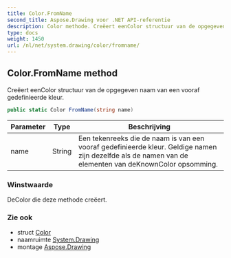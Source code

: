 ```yaml
---
title: Color.FromName
second_title: Aspose.Drawing voor .NET API-referentie
description: Color methode. Creëert eenColor structuur van de opgegeven naam van een vooraf gedefinieerde kleur.
type: docs
weight: 1450
url: /nl/net/system.drawing/color/fromname/
---
```

## Color.FromName method

Creëert eenColor structuur van de opgegeven naam van een vooraf gedefinieerde kleur.

```csharp
public static Color FromName(string name)
```

| Parameter | Type | Beschrijving |
| --- | --- | --- |
| name | String | Een tekenreeks die de naam is van een vooraf gedefinieerde kleur. Geldige namen zijn dezelfde als de namen van de elementen van deKnownColor opsomming. |

### Winstwaarde

DeColor die deze methode creëert.

### Zie ook

* struct [Color](../)
* naamruimte [System.Drawing](../../color/)
* montage [Aspose.Drawing](../../../)


